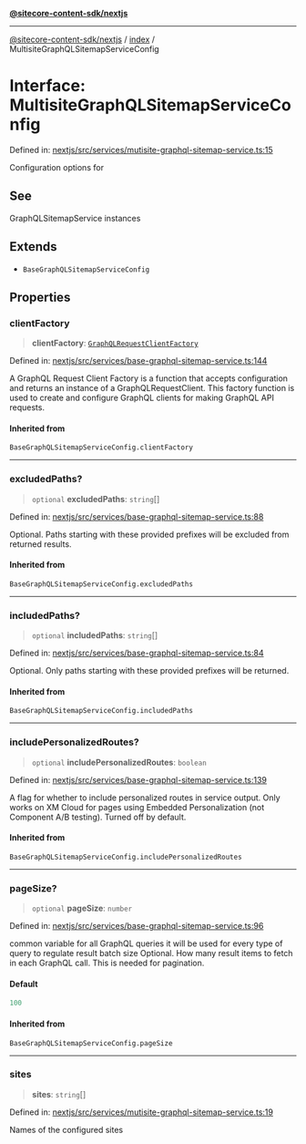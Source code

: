 [**@sitecore-content-sdk/nextjs**](../../README.md)

***

[@sitecore-content-sdk/nextjs](../../README.md) / [index](../README.md) / MultisiteGraphQLSitemapServiceConfig

# Interface: MultisiteGraphQLSitemapServiceConfig

Defined in: [nextjs/src/services/mutisite-graphql-sitemap-service.ts:15](https://github.com/Sitecore/xmc-jss-dev/blob/28923ef088ac4be62069deb221a0ddc7386ea85e/packages/nextjs/src/services/mutisite-graphql-sitemap-service.ts#L15)

Configuration options for

## See

GraphQLSitemapService instances

## Extends

- `BaseGraphQLSitemapServiceConfig`

## Properties

### clientFactory

> **clientFactory**: [`GraphQLRequestClientFactory`](../../graphql/type-aliases/GraphQLRequestClientFactory.md)

Defined in: [nextjs/src/services/base-graphql-sitemap-service.ts:144](https://github.com/Sitecore/xmc-jss-dev/blob/28923ef088ac4be62069deb221a0ddc7386ea85e/packages/nextjs/src/services/base-graphql-sitemap-service.ts#L144)

A GraphQL Request Client Factory is a function that accepts configuration and returns an instance of a GraphQLRequestClient.
This factory function is used to create and configure GraphQL clients for making GraphQL API requests.

#### Inherited from

`BaseGraphQLSitemapServiceConfig.clientFactory`

***

### excludedPaths?

> `optional` **excludedPaths**: `string`[]

Defined in: [nextjs/src/services/base-graphql-sitemap-service.ts:88](https://github.com/Sitecore/xmc-jss-dev/blob/28923ef088ac4be62069deb221a0ddc7386ea85e/packages/nextjs/src/services/base-graphql-sitemap-service.ts#L88)

Optional. Paths starting with these provided prefixes will be excluded from returned results.

#### Inherited from

`BaseGraphQLSitemapServiceConfig.excludedPaths`

***

### includedPaths?

> `optional` **includedPaths**: `string`[]

Defined in: [nextjs/src/services/base-graphql-sitemap-service.ts:84](https://github.com/Sitecore/xmc-jss-dev/blob/28923ef088ac4be62069deb221a0ddc7386ea85e/packages/nextjs/src/services/base-graphql-sitemap-service.ts#L84)

Optional. Only paths starting with these provided prefixes will be returned.

#### Inherited from

`BaseGraphQLSitemapServiceConfig.includedPaths`

***

### includePersonalizedRoutes?

> `optional` **includePersonalizedRoutes**: `boolean`

Defined in: [nextjs/src/services/base-graphql-sitemap-service.ts:139](https://github.com/Sitecore/xmc-jss-dev/blob/28923ef088ac4be62069deb221a0ddc7386ea85e/packages/nextjs/src/services/base-graphql-sitemap-service.ts#L139)

A flag for whether to include personalized routes in service output.
Only works on XM Cloud for pages using Embedded Personalization (not Component A/B testing).
Turned off by default.

#### Inherited from

`BaseGraphQLSitemapServiceConfig.includePersonalizedRoutes`

***

### pageSize?

> `optional` **pageSize**: `number`

Defined in: [nextjs/src/services/base-graphql-sitemap-service.ts:96](https://github.com/Sitecore/xmc-jss-dev/blob/28923ef088ac4be62069deb221a0ddc7386ea85e/packages/nextjs/src/services/base-graphql-sitemap-service.ts#L96)

common variable for all GraphQL queries
it will be used for every type of query to regulate result batch size
Optional. How many result items to fetch in each GraphQL call. This is needed for pagination.

#### Default

```ts
100
```

#### Inherited from

`BaseGraphQLSitemapServiceConfig.pageSize`

***

### sites

> **sites**: `string`[]

Defined in: [nextjs/src/services/mutisite-graphql-sitemap-service.ts:19](https://github.com/Sitecore/xmc-jss-dev/blob/28923ef088ac4be62069deb221a0ddc7386ea85e/packages/nextjs/src/services/mutisite-graphql-sitemap-service.ts#L19)

Names of the configured sites
